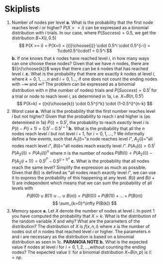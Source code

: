 # Skiplists

1. Number of nodes per level
  **a.** What is the probability that the first node reaches level *i*  or higher?
  $P(X >= i)$ can be expressed as a binomial distribution with $i$ trials. In our case, where $P(Success) = 0.5$, we get the distribution $B$~$X(i,0.5)$
  $$
  P(X >= i) = P(X=i) = {{i}\choose{i}} \cdot 0.5^i \cdot 0.5^{i-i} = 1\cdot0.5^i\cdot1 = 0.5^i
  $$
  **b.** If one knows that $k$ nodes have reached level $i$, in how many ways can one choose these nodes?
  Given that we have $n$ nodes, there are ${{n}\choose{k}}$ ways that there can be $k$ nodes that has reached level $i$.
  **c.** What is the probability that there are exactly _k_ nodes at level _i_, where $k = 0,1,...,n$ and $i = 0,1...$, if one does not count the ending nodes with $-\infty{}$ and $\infty$?
  The problem can be expressed as a binomial distribution with $n$ (the number of nodes) trials and $P(Success) = 0.5^i$ for a trial or node to reach level $i$, as determined in 1a, i.e. $X$~$B(n,0.5^i)$
  $$
  P(X=k) = {{n}\choose{k}} \cdot 0.5^{i^k} \cdot (1-0.5^i)^{n-k}
  $$
2. Worst case
    **a.** What is the probability that the first number reaches level $i$ but not higher?
    Given that the probability to reach $i$ and higher is (as determined in 1a) $P(i)=0.5^i$, the probability to reach *exactly* level $i$ is $P(i)-P(i+1) = 0.5^i-0.5^{i+1}$
    **b.** What is the probability that all the $n$ nodes reach level $i$ but not level $i+1$, for $i=0,1,...,?$
    We informally define a few events, such that $A_1(i)$="a node reaches level $i$", $A_2(i)$="all nodes reach level $i$", $B(i)$="all nodes reach exactly level $i$".
    $P(A_1(i))=0.5^i$
    $P(A_2(i))=P(A_1(i))^n$ where $n$ is the number of nodes
    $P(B(i))=P(A_2(i))-P(A_2(i+1))=0.5^{i^n}-0.5^{(i+1)^n}$
    **c.** What is the probability that all nodes reach the same level? Simplify the expression as much as possible.
    Given that $B(i)$ is defined as "all nodes reach exactly level $i$", we can use it to  express the probability of this happening at any level. $B(i)$ and $B(i+1)$ are independent which means that we can sum the probability of all levels with
    $$
    P(B(0)\cup B(1)\cup ...\cup B(n)) = P(B(0))+P(B(1))+...+P(B(n))
    $$
    $$
    \sum_{k=0}^\infty P(B(k))
    $$
3. Memory space
    **a.** Let $X$ denote the number of nodes at level $i$. In point 1 you have computed the probability that $X = k$. What is the distribution of the random variable $X$ and why? What are the parameters of the distribution?
    The distribution of $X$ is $f(x,n,i)$ where $x$ is the number of nodes out of $n$ nodes that reached level $i$ or higher. The parameters $n$ and $i$ are necessary as the distribution is based on a binomial distribution as seen in 1c. **PARANOIA NOTE**
    **b.**
    What is the expected value if nodes at level $i$ for $i=0,1,2,...$,without counting the ending nodes?
    The expected value $\mathbb{E}$ for a binomial distribution $X$~$B(n,p)$ is $\mathbb{E} = np$.
